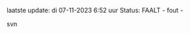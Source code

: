 laatste update: 
di 07-11-2023  6:52   uur 
Status: FAALT - fout - 
<div class="service R">svn</div>